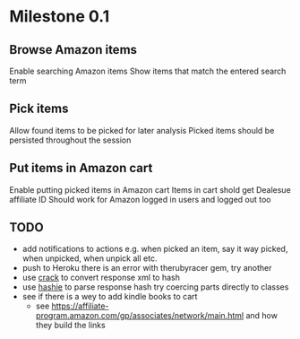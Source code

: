 # Milestone 0.1

## Browse Amazon items

Enable searching Amazon items
Show items that match the entered search term

## Pick items

Allow found items to be picked for later analysis
Picked items should be persisted throughout the session

## Put items in Amazon cart

Enable putting picked items in Amazon cart
Items in cart shold get Dealesue affiliate ID
Should work for Amazon logged in users and logged out too

## TODO

* add notifications to actions
  e.g. when picked an item, say it way picked, when unpicked, when unpick all etc.
* push to Heroku
  there is an error with therubyracer gem, try another
* use [crack](https://github.com/jnunemaker/crack) to convert response xml to hash
* use [hashie](https://github.com/intridea/hashie) to parse response hash
  try coercing parts directly to classes
* see if there is a wey to add kindle books to cart
    * see https://affiliate-program.amazon.com/gp/associates/network/main.html and how they build the links